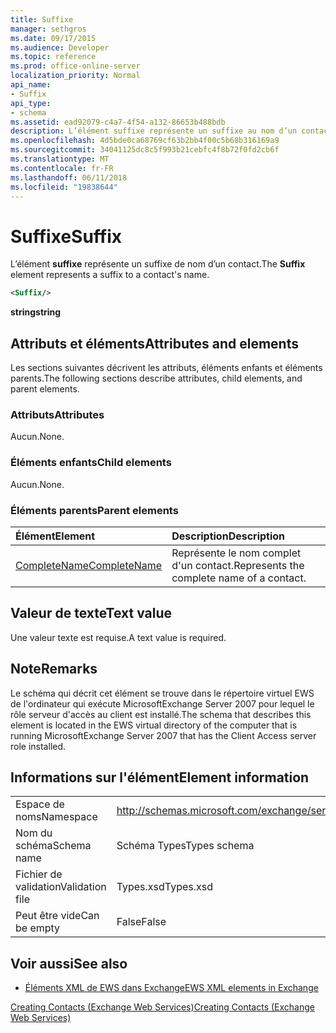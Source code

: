 ```yaml
---
title: Suffixe
manager: sethgros
ms.date: 09/17/2015
ms.audience: Developer
ms.topic: reference
ms.prod: office-online-server
localization_priority: Normal
api_name:
- Suffix
api_type:
- schema
ms.assetid: ead92079-c4a7-4f54-a132-86653b488bdb
description: L’élément suffixe représente un suffixe au nom d’un contact.
ms.openlocfilehash: 4d5bde0ca68769cf63b2bb4f00c5b68b316169a9
ms.sourcegitcommit: 34041125dc8c5f993b21cebfc4f8b72f0fd2cb6f
ms.translationtype: MT
ms.contentlocale: fr-FR
ms.lasthandoff: 06/11/2018
ms.locfileid: "19838644"
---
```

# <a name="suffix"></a><span data-ttu-id="d3a5e-103">Suffixe</span><span class="sxs-lookup"><span data-stu-id="d3a5e-103">Suffix</span></span>

<span data-ttu-id="d3a5e-104">L’élément **suffixe** représente un suffixe de nom d’un contact.</span><span class="sxs-lookup"><span data-stu-id="d3a5e-104">The **Suffix** element represents a suffix to a contact's name.</span></span> 
  
```xml
<Suffix/>
```

 <span data-ttu-id="d3a5e-105">**string**</span><span class="sxs-lookup"><span data-stu-id="d3a5e-105">**string**</span></span>
## <a name="attributes-and-elements"></a><span data-ttu-id="d3a5e-106">Attributs et éléments</span><span class="sxs-lookup"><span data-stu-id="d3a5e-106">Attributes and elements</span></span>

<span data-ttu-id="d3a5e-107">Les sections suivantes décrivent les attributs, éléments enfants et éléments parents.</span><span class="sxs-lookup"><span data-stu-id="d3a5e-107">The following sections describe attributes, child elements, and parent elements.</span></span>
  
### <a name="attributes"></a><span data-ttu-id="d3a5e-108">Attributs</span><span class="sxs-lookup"><span data-stu-id="d3a5e-108">Attributes</span></span>

<span data-ttu-id="d3a5e-109">Aucun.</span><span class="sxs-lookup"><span data-stu-id="d3a5e-109">None.</span></span>
  
### <a name="child-elements"></a><span data-ttu-id="d3a5e-110">Éléments enfants</span><span class="sxs-lookup"><span data-stu-id="d3a5e-110">Child elements</span></span>

<span data-ttu-id="d3a5e-111">Aucun.</span><span class="sxs-lookup"><span data-stu-id="d3a5e-111">None.</span></span>
  
### <a name="parent-elements"></a><span data-ttu-id="d3a5e-112">Éléments parents</span><span class="sxs-lookup"><span data-stu-id="d3a5e-112">Parent elements</span></span>

|<span data-ttu-id="d3a5e-113">**Élément**</span><span class="sxs-lookup"><span data-stu-id="d3a5e-113">**Element**</span></span>|<span data-ttu-id="d3a5e-114">**Description**</span><span class="sxs-lookup"><span data-stu-id="d3a5e-114">**Description**</span></span>|
|:-----|:-----|
|[<span data-ttu-id="d3a5e-115">CompleteName</span><span class="sxs-lookup"><span data-stu-id="d3a5e-115">CompleteName</span></span>](completename.md) <br/> |<span data-ttu-id="d3a5e-116">Représente le nom complet d'un contact.</span><span class="sxs-lookup"><span data-stu-id="d3a5e-116">Represents the complete name of a contact.</span></span>  <br/> |
   
## <a name="text-value"></a><span data-ttu-id="d3a5e-117">Valeur de texte</span><span class="sxs-lookup"><span data-stu-id="d3a5e-117">Text value</span></span>

<span data-ttu-id="d3a5e-118">Une valeur texte est requise.</span><span class="sxs-lookup"><span data-stu-id="d3a5e-118">A text value is required.</span></span>
  
## <a name="remarks"></a><span data-ttu-id="d3a5e-119">Note</span><span class="sxs-lookup"><span data-stu-id="d3a5e-119">Remarks</span></span>

<span data-ttu-id="d3a5e-120">Le schéma qui décrit cet élément se trouve dans le répertoire virtuel EWS de l'ordinateur qui exécute MicrosoftExchange Server 2007 pour lequel le rôle serveur d'accès au client est installé.</span><span class="sxs-lookup"><span data-stu-id="d3a5e-120">The schema that describes this element is located in the EWS virtual directory of the computer that is running MicrosoftExchange Server 2007 that has the Client Access server role installed.</span></span>
  
## <a name="element-information"></a><span data-ttu-id="d3a5e-121">Informations sur l'élément</span><span class="sxs-lookup"><span data-stu-id="d3a5e-121">Element information</span></span>

|||
|:-----|:-----|
|<span data-ttu-id="d3a5e-122">Espace de noms</span><span class="sxs-lookup"><span data-stu-id="d3a5e-122">Namespace</span></span>  <br/> |http://schemas.microsoft.com/exchange/services/2006/types  <br/> |
|<span data-ttu-id="d3a5e-123">Nom du schéma</span><span class="sxs-lookup"><span data-stu-id="d3a5e-123">Schema name</span></span>  <br/> |<span data-ttu-id="d3a5e-124">Schéma Types</span><span class="sxs-lookup"><span data-stu-id="d3a5e-124">Types schema</span></span>  <br/> |
|<span data-ttu-id="d3a5e-125">Fichier de validation</span><span class="sxs-lookup"><span data-stu-id="d3a5e-125">Validation file</span></span>  <br/> |<span data-ttu-id="d3a5e-126">Types.xsd</span><span class="sxs-lookup"><span data-stu-id="d3a5e-126">Types.xsd</span></span>  <br/> |
|<span data-ttu-id="d3a5e-127">Peut être vide</span><span class="sxs-lookup"><span data-stu-id="d3a5e-127">Can be empty</span></span>  <br/> |<span data-ttu-id="d3a5e-128">False</span><span class="sxs-lookup"><span data-stu-id="d3a5e-128">False</span></span>  <br/> |
   
## <a name="see-also"></a><span data-ttu-id="d3a5e-129">Voir aussi</span><span class="sxs-lookup"><span data-stu-id="d3a5e-129">See also</span></span>



- [<span data-ttu-id="d3a5e-130">Éléments XML de EWS dans Exchange</span><span class="sxs-lookup"><span data-stu-id="d3a5e-130">EWS XML elements in Exchange</span></span>](ews-xml-elements-in-exchange.md)


[<span data-ttu-id="d3a5e-131">Creating Contacts (Exchange Web Services)</span><span class="sxs-lookup"><span data-stu-id="d3a5e-131">Creating Contacts (Exchange Web Services)</span></span>](http://msdn.microsoft.com/library/4845917e-70d1-481c-bbd7-011ec6571789%28Office.15%29.aspx)

